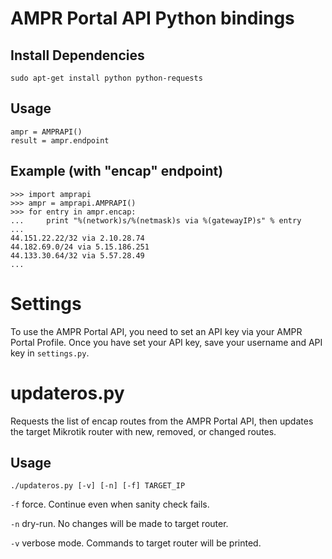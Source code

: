 AMPR Portal API Python bindings
===============================

Install Dependencies
--------------------

    sudo apt-get install python python-requests

Usage
-----

    ampr = AMPRAPI()
    result = ampr.endpoint

Example (with "encap" endpoint)
-------------------------------

    >>> import amprapi
    >>> ampr = amprapi.AMPRAPI()
    >>> for entry in ampr.encap:
    ...     print "%(network)s/%(netmask)s via %(gatewayIP)s" % entry
    ...
    44.151.22.22/32 via 2.10.28.74
    44.182.69.0/24 via 5.15.186.251
    44.133.30.64/32 via 5.57.28.49
    ...


Settings
========

To use the AMPR Portal API, you need to set an API key via your AMPR Portal
Profile. Once you have set your API key, save your username and API key in
`settings.py`.


updateros.py
=============

Requests the list of encap routes from the AMPR Portal API, then updates the
target Mikrotik router with new, removed, or changed routes.

Usage
-----

	./updateros.py [-v] [-n] [-f] TARGET_IP

`-f` force. Continue even when sanity check fails.

`-n` dry-run. No changes will be made to target router.

`-v` verbose mode. Commands to target router will be printed.
